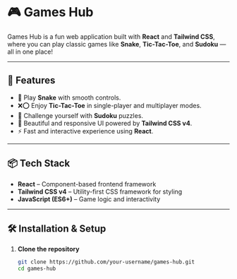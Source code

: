 # 🎮 Games Hub

Games Hub is a fun web application built with **React** and **Tailwind CSS**, where you can play classic games like **Snake**, **Tic-Tac-Toe**, and **Sudoku** — all in one place!

---

## 🚀 Features

- 🐍 Play **Snake** with smooth controls.  
- ❌⭕ Enjoy **Tic-Tac-Toe** in single-player and multiplayer modes.  
- 🔢 Challenge yourself with **Sudoku** puzzles.  
- 🎨 Beautiful and responsive UI powered by **Tailwind CSS v4**.  
- ⚡ Fast and interactive experience using **React**.

---

## 📦 Tech Stack

- **React** – Component-based frontend framework  
- **Tailwind CSS v4** – Utility-first CSS framework for styling  
- **JavaScript (ES6+)** – Game logic and interactivity  

---

## 🛠️ Installation & Setup

1. **Clone the repository**
   ```bash
   git clone https://github.com/your-username/games-hub.git
   cd games-hub

